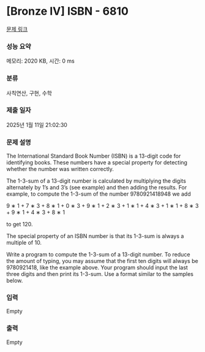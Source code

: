 # [Bronze IV] ISBN - 6810 

[문제 링크](https://www.acmicpc.net/problem/6810) 

### 성능 요약

메모리: 2020 KB, 시간: 0 ms

### 분류

사칙연산, 구현, 수학

### 제출 일자

2025년 1월 11일 21:02:30

### 문제 설명

<p>The International Standard Book Number (ISBN) is a 13-digit code for identifying books. These numbers have a special property for detecting whether the number was written correctly.</p>

<p>The 1-3-sum of a 13-digit number is calculated by multiplying the digits alternately by 1’s and 3’s (see example) and then adding the results. For example, to compute the 1-3-sum of the number 9780921418948 we add</p>

<p>9 ∗ 1 + 7 ∗ 3 + 8 ∗ 1 + 0 ∗ 3 + 9 ∗ 1 + 2 ∗ 3 + 1 ∗ 1 + 4 ∗ 3 + 1 ∗ 1 + 8 ∗ 3 + 9 ∗ 1 + 4 ∗ 3 + 8 ∗ 1</p>

<p>to get 120.</p>

<p>The special property of an ISBN number is that its 1-3-sum is always a multiple of 10.</p>

<p>Write a program to compute the 1-3-sum of a 13-digit number. To reduce the amount of typing, you may assume that the first ten digits will always be 9780921418, like the example above. Your program should input the last three digits and then print its 1-3-sum. Use a format similar to the samples below.</p>

### 입력 

 Empty

### 출력 

 Empty

